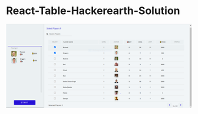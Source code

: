 # React-Table-Hackerearth-Solution
![alt-text](https://github.com/anshitat/React-Table-Hackerearth-Solution/blob/gh-pages/react-table1.PNG)
